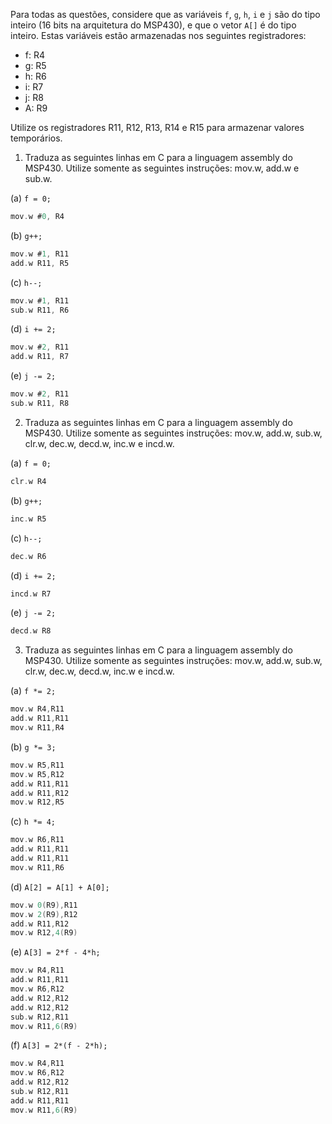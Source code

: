 Para todas as questões, considere que as variáveis `f`, `g`, `h`, `i` e `j` são do tipo inteiro (16 bits na arquitetura do MSP430), e que o vetor `A[]` é do tipo inteiro. Estas variáveis estão armazenadas nos seguintes registradores:

- f: R4
- g: R5
- h: R6
- i: R7
- j: R8
- A: R9

Utilize os registradores R11, R12, R13, R14 e R15 para armazenar valores temporários.

1. Traduza as seguintes linhas em C para a linguagem assembly do MSP430. Utilize somente as seguintes instruções: mov.w, add.w e sub.w.

(a) `f = 0;`

```C
mov.w #0, R4
```

(b) `g++;`

```C
mov.w #1, R11
add.w R11, R5
```

(c) `h--;`
```C
mov.w #1, R11
sub.w R11, R6
```
(d) `i += 2;`

```C
mov.w #2, R11
add.w R11, R7
```

(e) `j -= 2;`
```C
mov.w #2, R11
sub.w R11, R8
```

2. Traduza as seguintes linhas em C para a linguagem assembly do MSP430. Utilize somente as seguintes instruções: mov.w, add.w, sub.w, clr.w, dec.w, decd.w, inc.w e incd.w.

(a) `f = 0;`
```C
clr.w R4
```

(b) `g++;`
```C
inc.w R5
```

(c) `h--;`
```C
dec.w R6
```

(d) `i += 2;`
```C
incd.w R7
```

(e) `j -= 2;`
```C
decd.w R8
```

3. Traduza as seguintes linhas em C para a linguagem assembly do MSP430. Utilize somente as seguintes instruções: mov.w, add.w, sub.w, clr.w, dec.w, decd.w, inc.w e incd.w.

(a) `f *= 2;`
```C
mov.w R4,R11
add.w R11,R11
mov.w R11,R4
```

(b) `g *= 3;`
```C
mov.w R5,R11
mov.w R5,R12
add.w R11,R11
add.w R11,R12
mov.w R12,R5
```

(c) `h *= 4;`
```C
mov.w R6,R11
add.w R11,R11
add.w R11,R11
mov.w R11,R6
```
(d) `A[2] = A[1] + A[0];`
```C
mov.w 0(R9),R11
mov.w 2(R9),R12
add.w R11,R12
mov.w R12,4(R9)
```
(e) `A[3] = 2*f - 4*h;`
```C
mov.w R4,R11
add.w R11,R11
mov.w R6,R12
add.w R12,R12
add.w R12,R12
sub.w R12,R11
mov.w R11,6(R9)
```
(f) `A[3] = 2*(f - 2*h);`
```C
mov.w R4,R11
mov.w R6,R12
add.w R12,R12
sub.w R12,R11
add.w R11,R11
mov.w R11,6(R9)
```
